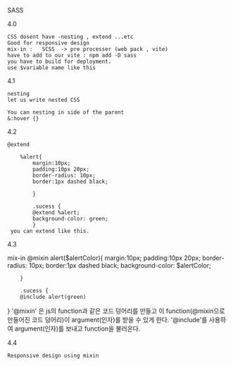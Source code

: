 SASS

4.0

    CSS dosent have -nesting , extend ...etc
    Good for responsive design 
    mix-in :   SCSS  -> pre processer (web pack , vite) 
    have to add to our vite : npm add -D sass
    you have to build for deployment.
    use $variable name like this 



4.1

    nesting 
    let us write nested CSS

    You can nesting in side of the parent 
    &:hover {}


4.2 

    @extend

        %alert{
            margin:10px;
            padding:10px 20px;
            border-radius: 10px;
            border:1px dashed black;

            }

            .sucess {
            @extend %alert;
            background-color: green;
            }
     you can extend like this. 


4.3
   
   mix-in
        @mixin alert($alertColor){
        margin:10px;
        padding:10px 20px;
        border-radius: 10px;
        border:1px dashed black;
        background-color: $alertColor;

        }

        .sucess {
        @include alert(green)
}
'@mixin' 은 js의 function과 같은 코드 덩어리를 만들고 이 function(@mixin으로 만들어진 코드 덩어리)이 argument(인자)를 받을 수 있게 한다.
'@include'를 사용하여 argument(인자)를 보내고 function을 불러온다.


4.4

    Responsive design using mixin

    